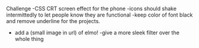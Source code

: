 
Challenge 
-CSS CRT screen effect for the phone
-icons should shake intermittedly to let people know they are functional
-keep color of font black and remove underline for the projects. 
- add a (small image in url) of elmo!
-give a more sleek filter over the whole thing






